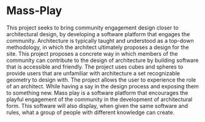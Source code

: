 # Mass-Play

This project seeks to bring community engagement design closer to architectural design, by developing a software platform that engages the community. Architecture is typically taught and understood as a top-down methodology, in which the architect ultimately proposes a design for the site. This project proposes a concrete way in which members of the community can contribute to the design of architecture by building software that is accessible and friendly. The project uses cubes and spheres to provide users that are unfamiliar with architecture a set recognizable geometry to design with. The project allows the user to experience the role of an architect. While having a say in the design process and exposing them to something new. Mass play is a software platform that encourages the playful engagement of the community in the development of architectural form. This software will also display, when given the same software and rules, what a group of people with different knowledge can create. 


 
